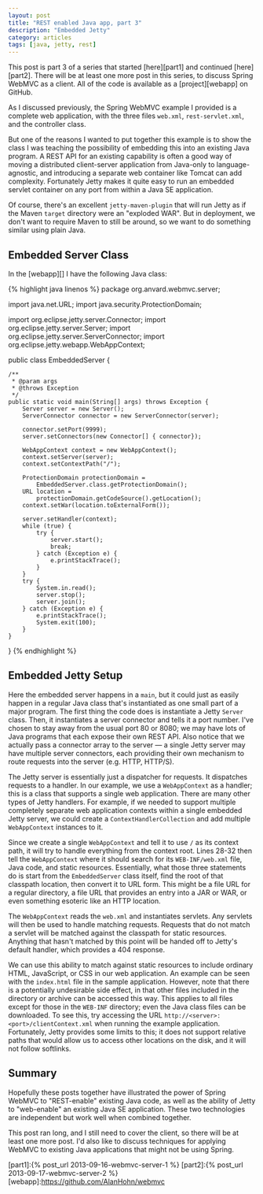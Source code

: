 ```yaml
---
layout: post
title: "REST enabled Java app, part 3"
description: "Embedded Jetty"
category: articles
tags: [java, jetty, rest]
---
```


This post is part 3 of a series that started [here][part1] and continued [here][part2].
There will be at least one more post in this series, to discuss Spring WebMVC as a
client. All of the code is available as a [project][webapp] on GitHub.

As I discussed previously, the Spring WebMVC example I provided is a complete
web application, with the three files `web.xml`, `rest-servlet.xml`, and the
controller class.

But one of the reasons I wanted to put together this example is to show the class
I was teaching the possibility of embedding this into an existing Java program. A REST
API for an existing capability is often a good way of moving a distributed client-server
application from Java-only to language-agnostic, and introducing a separate web container
like Tomcat can add complexity. Fortunately Jetty makes it quite easy to run an
embedded servlet container on any port from within a Java SE application.

Of course, there's an excellent `jetty-maven-plugin` that will run Jetty as if the
Maven `target` directory were an "exploded WAR". But in deployment, we don't want to
require Maven to still be around, so we want to do something similar using plain Java.

Embedded Server Class
---------------------

In the [webapp][] I have the following Java class:

{% highlight java linenos %}
package org.anvard.webmvc.server;

import java.net.URL;
import java.security.ProtectionDomain;

import org.eclipse.jetty.server.Connector;
import org.eclipse.jetty.server.Server;
import org.eclipse.jetty.server.ServerConnector;
import org.eclipse.jetty.webapp.WebAppContext;

public class EmbeddedServer {

    /**
     * @param args
     * @throws Exception
     */
    public static void main(String[] args) throws Exception {
        Server server = new Server();
        ServerConnector connector = new ServerConnector(server);

        connector.setPort(9999);
        server.setConnectors(new Connector[] { connector});

        WebAppContext context = new WebAppContext();
        context.setServer(server);
        context.setContextPath("/");

        ProtectionDomain protectionDomain = 
            EmbeddedServer.class.getProtectionDomain();
        URL location = 
            protectionDomain.getCodeSource().getLocation();
        context.setWar(location.toExternalForm());

        server.setHandler(context);
        while (true) {
            try {
                server.start();
                break;
            } catch (Exception e) {
                e.printStackTrace();
            }
        }
        try {
            System.in.read();
            server.stop();
            server.join();
        } catch (Exception e) {
            e.printStackTrace();
            System.exit(100);
        }
    }
    
}
{% endhighlight %}

Embedded Jetty Setup
--------------------

Here the embedded server happens in a `main`, but it could just as easily happen
in a regular Java class that's instantiated as one small part of a major program.
The first thing the code does is instantiate a Jetty `Server` class. Then, it
instantiates a server connector and tells it a port number. I've chosen to stay
away from the usual port 80 or 8080; we may have lots of Java programs that
each expose their own REST API. Also notice that we actually pass a connector
array to the server &mdash; a single Jetty server may have multiple server
connectors, each providing their own mechanism to route requests into the
server (e.g. HTTP, HTTP/S). 

The Jetty server is essentially just a dispatcher for requests. It dispatches
requests to a handler. In our example, we use a `WebAppContext` as a handler;
this is a class that supports a single web application. There are many other
types of Jetty handlers. For example, if we needed to support multiple
completely separate web application contexts within a single embedded Jetty
server, we could create a `ContextHandlerCollection` and add multiple
`WebAppContext` instances to it.

Since we create a single `WebAppContext` and tell it to use `/` as its
context path, it will try to handle everything from the context root. 
Lines 28-32 then tell the `WebAppContext` where it should search for
its `WEB-INF/web.xml` file, Java code, and static resources. Essentially, what
those three statements do is start from the `EmbeddedServer` class itself,
find the root of that classpath location, then convert it to URL form. This
might be a file URL for a regular directory, a file URL that provides an
entry into a JAR or WAR, or even something esoteric like an HTTP location.

The `WebAppContext` reads the `web.xml` and instantiates servlets. Any servlets
will then be used to handle matching requests. Requests that do not match a
servlet will be matched against the classpath for static resources. Anything
that hasn't matched by this point will be handed off to Jetty's default
handler, which provides a 404 response.

We can use this ability to match against static resources to include
ordinary HTML, JavaScript, or CSS in our web application. An example
can be seen with the `index.html` file in the sample application. However,
note that there is a potentially undesirable side effect, in that other
files included in the directory or archive can be accessed this way. This
applies to all files except for those in the `WEB-INF` directory; even the
Java class files can be downloaded. To see this, try accessing the URL
`http://<server>:<port>/clientContext.xml` when running the example
application. Fortunately, Jetty provides some limits to this; it does
not support relative paths that would allow us to access other locations
on the disk, and it will not follow softlinks.

Summary
-------

Hopefully these posts together have illustrated the power of Spring WebMVC
to "REST-enable" existing Java code, as well as the ability of Jetty to
"web-enable" an existing Java SE application. These two technologies
are independent but work well when combined together.

This post ran long, and I still need to cover the client, so there will be
at least one more post. I'd also like to discuss techniques for applying
WebMVC to existing Java applications that might not be using Spring.

[part1]:{% post_url 2013-09-16-webmvc-server-1 %}
[part2]:{% post_url 2013-09-17-webmvc-server-2 %}
[webapp]:https://github.com/AlanHohn/webmvc



